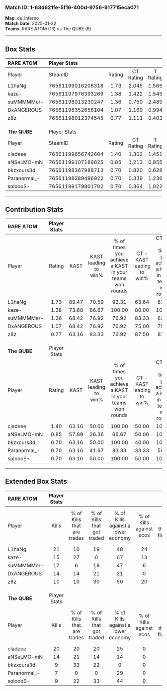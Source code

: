 ### Match ID: 1-63d621fe-5f16-400d-9756-917715eca071  
**Map**: de_inferno  
**Match Date**: 2025-01-22  
**Teams**: RARE ATOM (13) vs The QUBE (6)  

---  

## Box Stats  

| **RARE ATOM** | Player Stats      |        |           |          |       |       |       |         |        |      |     |
| :- | :- | :-: | :-: | :-: | :-: | :-: | :-: | :-: | :-: | :-: | :-: |
| Player        | SteamID           | Rating | CT Rating | T Rating | KAST  |  ADR  | Kills | Assists | Deaths | K/D  | HS% |
| L1haNg        | 76561199016206318 |  1.73  |   2.045   |  1.566   | 89.47 | 119.4 |  21   |    9    |   13   | 1.62 | 80  |
| kaze-         | 76561197976393269 |  1.38  |   1.422   |  1.545   | 73.68 | 87.1  |  15   |    8    |   8    | 1.88 | 60  |
| suMMMMMer-    | 76561198013230247 |  1.36  |   0.750   |  2.489   | 68.42 | 93.8  |  17   |    1    |   10   | 1.70 | 64  |
| DxANGEROUS    | 76561198352656104 |  1.07  |   1.169   |  0.994   | 68.42 | 75.6  |  14   |    5    |   14   | 1.00 | 57  |
| z8z           | 76561198012374545 |  0.77  |   1.111   |  0.403   | 63.16 | 57.1  |  10   |    5    |   15   | 0.67 | 80  |
|               |                   |        |           |          |       |       |       |         |        |      |     |
|               |                   |        |           |          |       |       |       |         |        |      |     |
|               |                   |        |           |          |       |       |       |         |        |      |     |
| **The QUBE**  | Player Stats      |        |           |          |       |       |       |         |        |      |     |
| Player        | SteamID           | Rating | CT Rating | T Rating | KAST  |  ADR  | Kills | Assists | Deaths | K/D  | HS% |
| cladeee       | 76561199656742604 |  1.40  |   1.302   |  1.451   | 63.16 | 113.6 |  20   |    4    |   15   | 1.33 | 65  |
| aNSeLMO-mN    | 76561199107189825 |  0.85  |   1.213   |  0.855   | 57.89 | 68.8  |  14   |    2    |   18   | 0.78 | 57  |
| bkzxcurs3d    | 76561198367988713 |  0.70  |   0.820   |  0.628   | 63.16 | 46.6  |   9   |    2    |   14   | 0.64 | 44  |
| Paranormal_-  | 76561198389496922 |  0.70  |   0.339   |  1.236   | 63.16 | 65.6  |   7   |    8    |   14   | 0.50 | 85  |
| soloooS-      | 76561199179801702 |  0.70  |   0.364   |  1.022   | 63.16 | 65.2  |   9   |    6    |   17   | 0.53 | 66  |
---  

## Contribution Stats  

| **RARE ATOM** | Player Stats |       |                      |                                                        |                           |                                                             |                          |                                                            |
| :- | :-: | :-: | :-: | :-: | :-: | :-: | :-: | :-: |
| Player        |    Rating    | KAST  | KAST leading to win% | % of times you achieve a KAST in your teams won rounds | CT - KAST leading to win% | CT - % of times you achieve a KAST in your teams won rounds | T - KAST leading to win% | T - % of times you achieve a KAST in your teams won rounds |
| L1haNg        |     1.73     | 89.47 |        70.59         |                         92.31                          |           63.64           |                            87.50                            |          83.33           |                           100.00                           |
| kaze-         |     1.38     | 73.68 |        86.67         |                         100.00                         |           80.00           |                           100.00                            |          100.00          |                           100.00                           |
| suMMMMMer-    |     1.36     | 68.42 |        76.92         |                         76.92                          |           83.33           |                            62.50                            |          71.43           |                           100.00                           |
| DxANGEROUS    |     1.07     | 68.42 |        76.92         |                         76.92                          |           75.00           |                            75.00                            |          80.00           |                           80.00                            |
| z8z           |     0.77     | 63.16 |        83.33         |                         76.92                          |           87.50           |                            87.50                            |          75.00           |                           60.00                            |
|               |              |       |                      |                                                        |                           |                                                             |                          |                                                            |
|               |              |       |                      |                                                        |                           |                                                             |                          |                                                            |
|               |              |       |                      |                                                        |                           |                                                             |                          |                                                            |
| **The QUBE**  | Player Stats |       |                      |                                                        |                           |                                                             |                          |                                                            |
| Player        |    Rating    | KAST  | KAST leading to win% | % of times you achieve a KAST in your teams won rounds | CT - KAST leading to win% | CT - % of times you achieve a KAST in your teams won rounds | T - KAST leading to win% | T - % of times you achieve a KAST in your teams won rounds |
| cladeee       |     1.40     | 63.16 |        50.00         |                         100.00                         |           50.00           |                           100.00                            |          50.00           |                           100.00                           |
| aNSeLMO-mN    |     0.85     | 57.89 |        36.36         |                         66.67                          |           50.00           |                           100.00                            |          28.57           |                           50.00                            |
| bkzxcurs3d    |     0.70     | 63.16 |        50.00         |                         100.00                         |           40.00           |                           100.00                            |          57.14           |                           100.00                           |
| Paranormal_-  |     0.70     | 63.16 |        41.67         |                         83.33                          |           33.33           |                            50.00                            |          44.44           |                           100.00                           |
| soloooS-      |     0.70     | 63.16 |        50.00         |                         100.00                         |           50.00           |                           100.00                            |          50.00           |                           100.00                           |
---  

## Extended Box Stats  

| **RARE ATOM** | Player Stats |                            |                            |                                    |                         |                              |                                 |        |                             |                                     |                          |                               |                            |
| :- | :-: | :-: | :-: | :-: | :-: | :-: | :-: | :-: | :-: | :-: | :-: | :-: | :-: |
| Player        |    Kills     | % of Kills that are trades | % of Kills that got traded | % of Kills against a lower economy | % of Kills against ecos | % of Kills that are flawless | % of Kills that are close duels | Deaths | % of Deaths that get traded | % of Deaths against a lower economy | % of Deaths against ecos | % of Deaths that are flawless | % of Deaths that are close |
| L1haNg        |      21      |             10             |             19             |                 48                 |           24            |              52              |               19                |   13   |             31              |                 31                  |            0             |              38               |             8              |
| kaze-         |      15      |             27             |             0              |                 67                 |           13            |              67              |                0                |   8    |             25              |                 38                  |            0             |              75               |             13             |
| suMMMMMer-    |      17      |             6              |             18             |                 47                 |            6            |              65              |                6                |   10   |             10              |                 40                  |            10            |              70               |             0              |
| DxANGEROUS    |      14      |             14             |             21             |                 21                 |            0            |              64              |                7                |   14   |              7              |                 50                  |            7             |              64               |             0              |
| z8z           |      10      |             10             |             30             |                 50                 |           20            |              80              |               10                |   15   |             20              |                 47                  |            13            |              60               |             7              |
|               |              |                            |                            |                                    |                         |                              |                                 |        |                             |                                     |                          |                               |                            |
|               |              |                            |                            |                                    |                         |                              |                                 |        |                             |                                     |                          |                               |                            |
|               |              |                            |                            |                                    |                         |                              |                                 |        |                             |                                     |                          |                               |                            |
| **The QUBE**  | Player Stats |                            |                            |                                    |                         |                              |                                 |        |                             |                                     |                          |                               |                            |
| Player        |    Kills     | % of Kills that are trades | % of Kills that got traded | % of Kills against a lower economy | % of Kills against ecos | % of Kills that are flawless | % of Kills that are close duels | Deaths | % of Deaths that get traded | % of Deaths against a lower economy | % of Deaths against ecos | % of Deaths that are flawless | % of Deaths that are close |
| cladeee       |      20      |             20             |             20             |                 25                 |            0            |              70              |               10                |   15   |              0              |                 20                  |            0             |              47               |             20             |
| aNSeLMO-mN    |      14      |             21             |             14             |                 14                 |            0            |              64              |                0                |   18   |             28              |                 22                  |            0             |              72               |             6              |
| bkzxcurs3d    |      9       |             33             |             22             |                 0                  |            0            |              56              |                0                |   14   |              7              |                 29                  |            0             |              79               |             7              |
| Paranormal_-  |      7       |             0              |             0              |                 29                 |            0            |              86              |                0                |   14   |             29              |                 14                  |            0             |              57               |             7              |
| soloooS-      |      9       |             22             |             33             |                 44                 |            0            |              22              |               11                |   17   |             18              |                 18                  |            0             |              71               |             6              |
